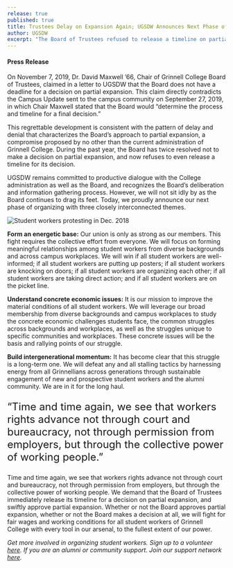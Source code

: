 ```yaml
---
release: true
published: true
title: Trustees Delay on Expansion Again; UGSDW Announces Next Phase of Organizing.
author: UGSDW
excerpt: "The Board of Trustees refused to release a timeline on partial expansion. We will \tfight for fair wages and working conditions for all student workers of Grinnell College with every tool in our arsenal, to the fullest extent of our power. "
---
```


#### Press Release

On November 7, 2019, Dr. David Maxwell ’66, Chair of Grinnell College Board of Trustees, claimed in a letter to UGSDW that the Board does not have a deadline for a decision on partial expansion. This claim directly contradicts the Campus Update sent to the campus community on September 27, 2019, in which Chair Maxwell stated that the Board would “determine the process and timeline for a final decision.” 

This regrettable development is consistent with the pattern of delay and denial that characterizes the Board’s approach to partial expansion, a compromise proposed by no other than the current administration of Grinnell College. During the past year, the Board has twice resolved not to make a decision on partial expansion, and now refuses to even release a timeline for its decision. 

UGSDW remains committed to productive dialogue with the College administration as well as the Board, and recognizes the Board’s deliberation and information gathering process. However, we will not sit idly by as the Board continues to drag its feet. Today, we proudly announce our next phase of organizing with three closely interconnected themes. 

![Student workers protesting in Dec. 2018]({{site.baseurl}}/assets/news/20181214.UnionDirectAction.012.jpg)

**Form an energetic base:** Our union is only as strong as our members. This fight requires the collective effort from everyone. We will focus on forming meaningful relationships among student workers from diverse backgrounds and across campus workplaces. We will win if all student workers are well-informed; if all student workers are putting up posters; if all student workers are knocking on doors; if all student workers are organizing each other; if all student workers are taking direct action; and if all student workers are on the picket line. 

**Understand concrete economic issues:** It is our mission to improve the material conditions of all student workers. We will leverage our broad membership from diverse backgrounds and campus workplaces to study the concrete economic challenges students face, the common struggles across backgrounds and workplaces, as well as the struggles unique to specific communities and workplaces. These concrete issues will be the basis and rallying points of our struggle. 

**Build intergenerational momentum:** It has become clear that this struggle is a long-term one. We will defeat any and all stalling tactics by harnessing energy from all Grinnellians across generations through sustainable engagement of new and prospective student workers and the alumni community. We are in it for the long haul. 

<div class="text-banner" style="font-size: 1.5rem; margin: 1em 0">
&ldquo;Time and time again, we see that workers rights advance not through court and bureaucracy, not through permission from employers, but through the collective power of working people.&rdquo;
<div style="color: #777; font-size: 0.9em; text-align: right">
</div>
</div>
  
Time and time again, we see that workers rights advance not through court and bureaucracy, not through permission from employers, but through the collective power of working people. We demand that the Board of Trustees immediately release its timeline for a decision on partial expansion,  and swiftly approve partial expansion. Whether or not the Board approves partial expansion, whether or not the Board makes a decision at all, we will fight for fair wages and working conditions for all student workers of Grinnell College with every tool in our arsenal, to the fullest extent of our power. 

_Get more involved in organizing student workers. Sign up to a volunteer [here](https://forms.gle/B2ZV234Tk9ZrcnM38)._
_If you are an alumni or community support. Join our support network [here](https://forms.gle/6H3bFGMAA46ndCHg9)._
